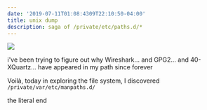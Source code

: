 ```yaml
---
date: '2019-07-11T01:08:4309T22:10:50-04:00'
title: unix dump
description: saga of /private/etc/paths.d/*
---
```

![](https://res.cloudinary.com/cloudimgts/image/upload/v1562905117/zqmfvbqofgxlnnlm9ngn.png)

i've been trying to figure out why Wireshark... and GPG2... and 40-XQuartz... have appeared in my path since forever

Voilà, today in exploring the file system, I discovered `/private/var/etc/manpaths.d/`

the literal end 
<!--stackedit_data:
eyJoaXN0b3J5IjpbMTc4MTc0NjMwMF19
-->